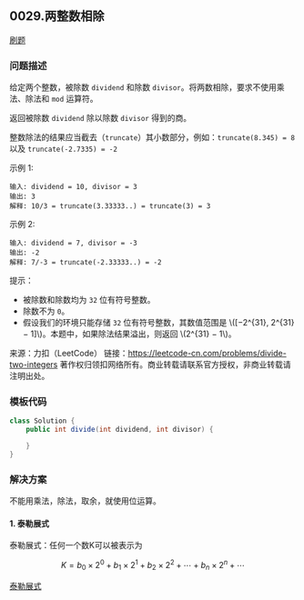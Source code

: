 <script src="https://cdn.bootcss.com/mathjax/2.7.7/MathJax.js?config=TeX-AMS-MML_HTMLorMML"></script>

## 0029.两整数相除

[刷题](qu0029/solu/Solution.java)

### 问题描述

给定两个整数，被除数 `dividend` 和除数 `divisor`。将两数相除，要求不使用乘法、除法和 `mod` 运算符。

返回被除数 `dividend` 除以除数 `divisor` 得到的商。

整数除法的结果应当截去（`truncate`）其小数部分，例如：`truncate(8.345) = 8` 以及 `truncate(-2.7335) = -2`

示例 1:

```
输入: dividend = 10, divisor = 3
输出: 3
解释: 10/3 = truncate(3.33333..) = truncate(3) = 3
```

示例 2:

```
输入: dividend = 7, divisor = -3
输出: -2
解释: 7/-3 = truncate(-2.33333..) = -2
```
 

提示：

* 被除数和除数均为 `32` 位有符号整数。
* 除数不为 `0`。
* 假设我们的环境只能存储 `32` 位有符号整数，其数值范围是 \\([−2^{31},  2^{31} − 1]\\)。本题中，如果除法结果溢出，则返回 \\(2^{31} − 1\\)。

来源：力扣（LeetCode）
链接：https://leetcode-cn.com/problems/divide-two-integers
著作权归领扣网络所有。商业转载请联系官方授权，非商业转载请注明出处。


### 模板代码

``` java
class Solution {
    public int divide(int dividend, int divisor) {

    }
}
```

### 解决方案

不能用乘法，除法，取余，就使用位运算。

#### 1. 泰勒展式

泰勒展式：任何一个数K可以被表示为

$$K=b_{0} \times 2^{0} + b_{1} \times 2^{1} + b_{2} \times 2^{2} + \cdots + b_{n} \times 2^{n} + \cdots$$

[泰勒展式](qu0029/solu1/Solution.java)